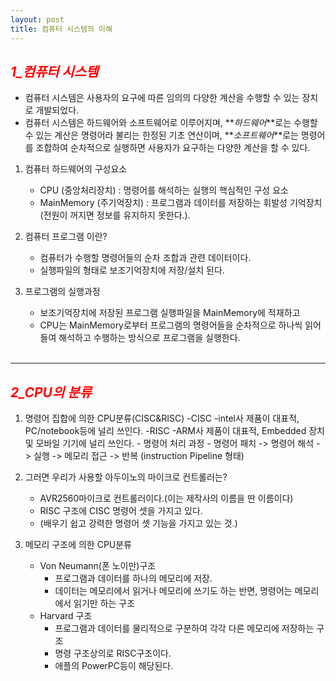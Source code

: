 ```yaml
---
layout: post
title: 컴퓨터 시스템의 이해
---
```

## **_<span style="color:red"> 1_컴퓨터 시스템 </span>_**
- 컴퓨터 시스템은 사용자의 요구에 따른 임의의 다양한 계산을 수행할 수 있는 장치로 개발되었다.
- 컴퓨터 시스템은 하드웨어와 소프트웨어로 이루어지며, **_하드웨어_**로는 수행할 수 있는 계산은 명령어라 불리는 한정된 기초 연산이며, **_소프트웨어_**로는 명령어를 조합하여 순차적으로 실행하면 사용자가 요구하는 다양한 계산을 할 수 있다.
1. 컴퓨터 하드웨어의 구성요소
    - CPU (중앙처리장치) : 명령어를 해석하는 실행의 핵심적인 구성 요소
    - MainMemory (주기억장치) : 프로그램과 데이터를 저장하는 휘발성 기억장치(전원이 꺼지면 정보를 유지하지 못한다.).

1. 컴퓨터 프로그램 이란?
    - 컴퓨터가 수행할 명령어들의 순차 조합과 관련 데이터이다.
    - 실행파일의 형태로 보조기억장치에 저장/설치 된다.

1. 프로그램의 실행과정
    - 보조기억장치에 저장된 프로그램 실행파일을 MainMemory에 적재하고
    - CPU는 MainMemory로부터 프로그램의 명령어들을 순차적으로 하나씩 읽어 들여 해석하고 수행하는 방식으로 프로그램을 실행한다. <br/><br/>

---
## **_<span style="color:red"> 2_CPU의 분류 </span>_**
1. 명령어 집합에 의한 CPU분류(CISC&RISC)
    -CISC 
        -intel사 제품이 대표적, PC/notebook등에 널리 쓰인다.
    -RISC 
        -ARM사 제품이 대표적, Embedded 장치및 모바일 기기에 널리 쓰인다.
        - 명령어 처리 과정 
            - 명령어 패치 -> 명령어 해석 -> 실행 -> 메모리 접근 -> 반복 (instruction Pipeline 형태)
1. 그러면 우리가 사용할 아두이노의 마이크로 컨트롤러는?
    - AVR2560마이크로 컨트롤러이다.(이는 제작사의 이름을 딴 이름이다)
    - RISC 구조에 CISC 명령어 셋을 가지고 있다.
    - (배우기 쉽고 강력한 명령어 셋 기능을 가지고 있는 것.)

1. 메모리 구조에 의한 CPU분류
    - Von Neumann(폰 노이만)구조
        - 프로그램과 데이터를 하나의 메모리에 저장.
        - 데이터는 메모리에서 읽거나 메모리에 쓰기도 하는 반면, 명령어는 메모리에서 읽기만 하는 구조
    - Harvard 구조
        - 프로그램과 데이터를 물리적으로 구분하여 각각 다른 메모리에 저장하는 구조
        - 명령 구조상의로 RISC구조이다.
        - 애플의 PowerPC등이 해당된다.